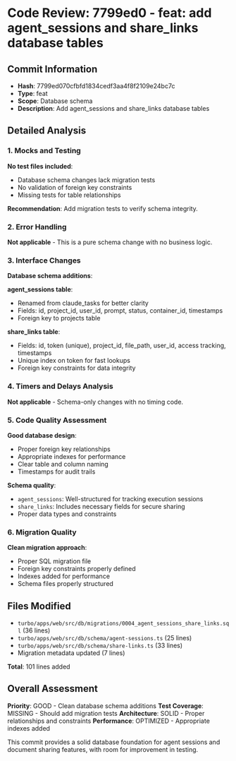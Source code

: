 # Code Review: 7799ed0 - feat: add agent_sessions and share_links database tables

## Commit Information

- **Hash**: 7799ed070cfbfd1834cedf3aa4f8f2109e24bc7c
- **Type**: feat
- **Scope**: Database schema
- **Description**: Add agent_sessions and share_links database tables

## Detailed Analysis

### 1. Mocks and Testing

**No test files included**:

- Database schema changes lack migration tests
- No validation of foreign key constraints
- Missing tests for table relationships

**Recommendation**: Add migration tests to verify schema integrity.

### 2. Error Handling

**Not applicable** - This is a pure schema change with no business logic.

### 3. Interface Changes

**Database schema additions**:

**agent_sessions table**:

- Renamed from claude_tasks for better clarity
- Fields: id, project_id, user_id, prompt, status, container_id, timestamps
- Foreign key to projects table

**share_links table**:

- Fields: id, token (unique), project_id, file_path, user_id, access tracking, timestamps
- Unique index on token for fast lookups
- Foreign key constraints for data integrity

### 4. Timers and Delays Analysis

**Not applicable** - Schema-only changes with no timing code.

### 5. Code Quality Assessment

**Good database design**:

- Proper foreign key relationships
- Appropriate indexes for performance
- Clear table and column naming
- Timestamps for audit trails

**Schema quality**:

- `agent_sessions`: Well-structured for tracking execution sessions
- `share_links`: Includes necessary fields for secure sharing
- Proper data types and constraints

### 6. Migration Quality

**Clean migration approach**:

- Proper SQL migration file
- Foreign key constraints properly defined
- Indexes added for performance
- Schema files properly structured

## Files Modified

- `turbo/apps/web/src/db/migrations/0004_agent_sessions_share_links.sql` (36 lines)
- `turbo/apps/web/src/db/schema/agent-sessions.ts` (25 lines)
- `turbo/apps/web/src/db/schema/share-links.ts` (33 lines)
- Migration metadata updated (7 lines)

**Total**: 101 lines added

## Overall Assessment

**Priority**: GOOD - Clean database schema additions
**Test Coverage**: MISSING - Should add migration tests
**Architecture**: SOLID - Proper relationships and constraints
**Performance**: OPTIMIZED - Appropriate indexes added

This commit provides a solid database foundation for agent sessions and document sharing features, with room for improvement in testing.
